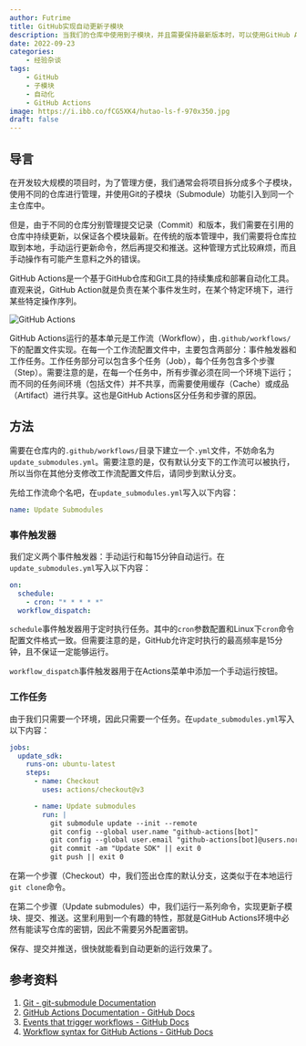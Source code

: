 ```yaml
---
author: Futrime
title: GitHub实现自动更新子模块
description: 当我们的仓库中使用到子模块，并且需要保持最新版本时，可以使用GitHub Actions实现自动更新。
date: 2022-09-23
categories:
    - 经验杂谈
tags:
    - GitHub
    - 子模块
    - 自动化
    - GitHub Actions
image: https://i.ibb.co/fCG5XK4/hutao-ls-f-970x350.jpg
draft: false
---
```


## 导言

在开发较大规模的项目时，为了管理方便，我们通常会将项目拆分成多个子模块，使用不同的仓库进行管理，并使用Git的子模块（Submodule）功能引入到同一个主仓库中。

但是，由于不同的仓库分别管理提交记录（Commit）和版本，我们需要在引用的仓库中持续更新，以保证各个模块最新。在传统的版本管理中，我们需要将仓库拉取到本地，手动运行更新命令，然后再提交和推送。这种管理方式比较麻烦，而且手动操作有可能产生意料之外的错误。

GitHub Actions是一个基于GitHub仓库和Git工具的持续集成和部署自动化工具。直观来说，GitHub Action就是负责在某个事件发生时，在某个特定环境下，进行某些特定操作序列。

![GitHub Actions](https://i.ibb.co/vzkHggS/LUYjmo-UFu.png)

GitHub Actions运行的基本单元是工作流（Workflow），由`.github/workflows/`下的配置文件实现。在每一个工作流配置文件中，主要包含两部分：事件触发器和工作任务。工作任务部分可以包含多个任务（Job），每个任务包含多个步骤（Step）。需要注意的是，在每一个任务中，所有步骤必须在同一个环境下运行；而不同的任务间环境（包括文件）并不共享，而需要使用缓存（Cache）或成品（Artifact）进行共享。这也是GitHub Actions区分任务和步骤的原因。

## 方法

需要在仓库内的`.github/workflows/`目录下建立一个`.yml`文件，不妨命名为`update_submodules.yml`。需要注意的是，仅有默认分支下的工作流可以被执行，所以当你在其他分支修改工作流配置文件后，请同步到默认分支。

先给工作流命个名吧，在`update_submodules.yml`写入以下内容：

```yml
name: Update Submodules
```

### 事件触发器

我们定义两个事件触发器：手动运行和每15分钟自动运行。在`update_submodules.yml`写入以下内容：

```yml
on:
  schedule:
    - cron: "* * * * *"
  workflow_dispatch:
```

`schedule`事件触发器用于定时执行任务。其中的`cron`参数配置和Linux下`cron`命令配置文件格式一致。但需要注意的是，GitHub允许定时执行的最高频率是15分钟，且不保证一定能够运行。

`workflow_dispatch`事件触发器用于在Actions菜单中添加一个手动运行按钮。

### 工作任务

由于我们只需要一个环境，因此只需要一个任务。在`update_submodules.yml`写入以下内容：

```yml
jobs:
  update_sdk:
    runs-on: ubuntu-latest
    steps:
      - name: Checkout
        uses: actions/checkout@v3

      - name: Update submodules
        run: |
          git submodule update --init --remote
          git config --global user.name "github-actions[bot]"
          git config --global user.email "github-actions[bot]@users.noreply.github.com"
          git commit -am "Update SDK" || exit 0
          git push || exit 0
```

在第一个步骤（Checkout）中，我们签出仓库的默认分支，这类似于在本地运行`git clone`命令。

在第二个步骤（Update submodules）中，我们运行一系列命令，实现更新子模块、提交、推送。这里利用到一个有趣的特性，那就是GitHub Actions环境中必然有能读写仓库的密钥，因此不需要另外配置密钥。

保存、提交并推送，很快就能看到自动更新的运行效果了。

## 参考资料

1. [Git - git-submodule Documentation](https://git-scm.com/docs/git-submodule)
2. [GitHub Actions Documentation - GitHub Docs](https://docs.github.com/en/actions)
3. [Events that trigger workflows - GitHub Docs](https://docs.github.com/en/actions/using-workflows/events-that-trigger-workflows)
4. [Workflow syntax for GitHub Actions - GitHub Docs](https://docs.github.com/en/actions/using-workflows/workflow-syntax-for-github-actions)